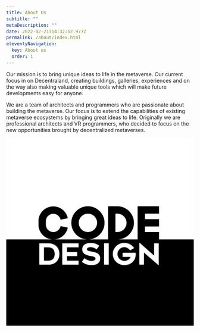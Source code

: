 ```yaml
---
title: About Us
subtitle: ""
metaDescription: ""
date: 2022-02-21T14:32:52.977Z
permalink: /about/index.html
eleventyNavigation:
  key: About us
  order: 1
---
```

Our mission is to bring unique ideas to life in the metaverse. Our current focus in on Decentraland, creating buildings, galleries, experiences and on the way also making valuable unique tools which will make future developments easy for anyone.

We are a team of architects and programmers who are passionate about building the metaverse. Our focus is to extend the capabilities of existing metaverse ecosystems by bringing great ideas to life. Originally we are professional architects and VR programmers, who decided to focus on the new opportunities brought by decentralized metaverses.



![Codesign logo](/static/img/logo07.jpg "Codesign logo")